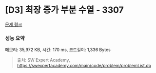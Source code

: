 # [D3] 최장 증가 부분 수열 - 3307 

[문제 링크](https://swexpertacademy.com/main/code/problem/problemDetail.do?contestProbId=AWBOKg-a6l0DFAWr) 

### 성능 요약

메모리: 35,972 KB, 시간: 170 ms, 코드길이: 1,336 Bytes



> 출처: SW Expert Academy, https://swexpertacademy.com/main/code/problem/problemList.do